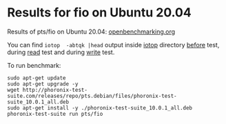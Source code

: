 # Results for fio on Ubuntu 20.04

Results of pts/fio on Ubuntu 20.04:
[openbenchmarking.org](https://openbenchmarking.org/result/2010299-FI-TESTBARE692)

You can find `iotop  -abtqk |head` output inside [iotop](iotop) directory [before](iotop/before.txt) test,
during [read](iotop/read.txt) test and during [write](iotop/write.txt) test.

To run benchmark:

```
sudo apt-get update
sudo apt-get upgrade -y
wget http://phoronix-test-suite.com/releases/repo/pts.debian/files/phoronix-test-suite_10.0.1_all.deb
sudo apt-get install -y ./phoronix-test-suite_10.0.1_all.deb
phoronix-test-suite run pts/fio
```